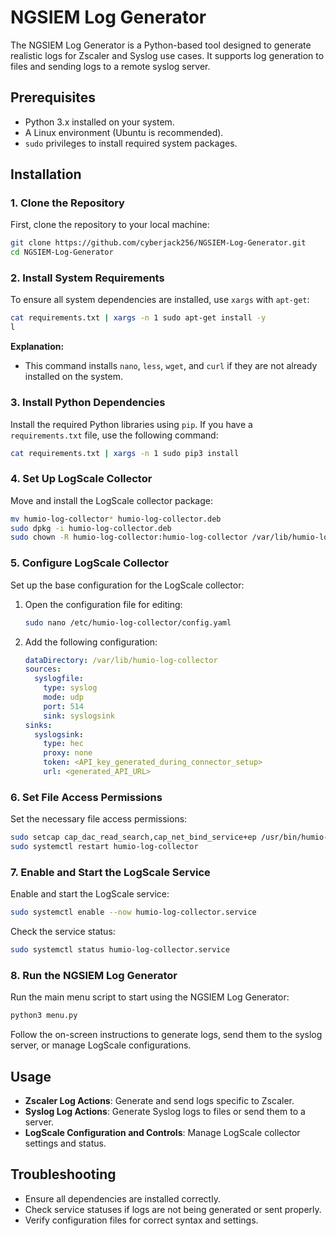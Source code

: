 # NGSIEM Log Generator

The NGSIEM Log Generator is a Python-based tool designed to generate realistic logs for Zscaler and Syslog use cases. It supports log generation to files and sending logs to a remote syslog server.

## Prerequisites

- Python 3.x installed on your system.
- A Linux environment (Ubuntu is recommended).
- `sudo` privileges to install required system packages.

## Installation

### 1. Clone the Repository

First, clone the repository to your local machine:

```bash
git clone https://github.com/cyberjack256/NGSIEM-Log-Generator.git
cd NGSIEM-Log-Generator
```

### 2. Install System Requirements

To ensure all system dependencies are installed, use `xargs` with `apt-get`:

```bash
cat requirements.txt | xargs -n 1 sudo apt-get install -y
l
```

**Explanation:**
- This command installs `nano`, `less`, `wget`, and `curl` if they are not already installed on the system.

### 3. Install Python Dependencies

Install the required Python libraries using `pip`. If you have a `requirements.txt` file, use the following command:

```bash
cat requirements.txt | xargs -n 1 sudo pip3 install
```

### 4. Set Up LogScale Collector

Move and install the LogScale collector package:

```bash
mv humio-log-collector* humio-log-collector.deb
sudo dpkg -i humio-log-collector.deb
sudo chown -R humio-log-collector:humio-log-collector /var/lib/humio-log-collector
```

### 5. Configure LogScale Collector

Set up the base configuration for the LogScale collector:

1. Open the configuration file for editing:
   ```bash
   sudo nano /etc/humio-log-collector/config.yaml
   ```

2. Add the following configuration:

   ```yaml
   dataDirectory: /var/lib/humio-log-collector
   sources:
     syslogfile:
       type: syslog
       mode: udp
       port: 514
       sink: syslogsink
   sinks:
     syslogsink:
       type: hec
       proxy: none
       token: <API_key_generated_during_connector_setup>
       url: <generated_API_URL>
   ```

### 6. Set File Access Permissions

Set the necessary file access permissions:

```bash
sudo setcap cap_dac_read_search,cap_net_bind_service+ep /usr/bin/humio-log-collector
sudo systemctl restart humio-log-collector
```

### 7. Enable and Start the LogScale Service

Enable and start the LogScale service:

```bash
sudo systemctl enable --now humio-log-collector.service
```

Check the service status:

```bash
sudo systemctl status humio-log-collector.service
```

### 8. Run the NGSIEM Log Generator

Run the main menu script to start using the NGSIEM Log Generator:

```bash
python3 menu.py
```

Follow the on-screen instructions to generate logs, send them to the syslog server, or manage LogScale configurations.

## Usage

- **Zscaler Log Actions**: Generate and send logs specific to Zscaler.
- **Syslog Log Actions**: Generate Syslog logs to files or send them to a server.
- **LogScale Configuration and Controls**: Manage LogScale collector settings and status.

## Troubleshooting

- Ensure all dependencies are installed correctly.
- Check service statuses if logs are not being generated or sent properly.
- Verify configuration files for correct syntax and settings.



